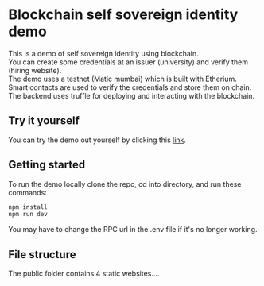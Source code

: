 # Blockchain self sovereign identity demo

This is a demo of self sovereign identity using blockchain.  
You can create some credentials at an issuer (university) and verify them (hiring website).  
The demo uses a testnet (Matic mumbai) which is built with Etherium.  
Smart contacts are used to verify the credentials and store them on chain.  
The backend uses truffle for deploying and interacting with the blockchain.


## Try it yourself
You can try the demo out yourself by clicking this [link](https://blockchain-mvp.herokuapp.com/).  



## Getting started
To run the demo locally clone the repo, cd into directory, and run these commands:
```cmd
npm install
npm run dev
```

You may have to change the RPC url in the .env file if it's no longer working.


## File structure

The public folder contains 4 static websites....